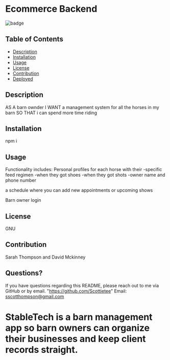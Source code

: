 # Ecommerce Backend

![badge](https://img.shields.io/badge/license-MIT-brightgreen)

## Table of Contents
- [Description](#description)
- [Installation](#installation)
- [Usage](#usage)
- [License](#license)
- [Contribution](#contribution)
- [Deployed](#deployed)

## Description
AS A barn ownder
I WANT a management system for all the horses in my barn
SO THAT i can spend more time riding 

## Installation
npm i

## Usage
Functionality includes:
Personal profiles for each horse with their
-specific feed regimen
-when they got shoes 
-when they got shots 
-owner name and phone number

a schedule where you can add new appointments or upcoming shows

Barn owner login
## License
GNU

## Contribution
Sarah Thompson and David Mckinney

## Questions?
If you have questions regarding this README, please reach out to me via GitHub or by email.
"https://github.com/Scottietee"
Email: sscotthompson@gmail.com

# StableTech is a barn management app so barn owners can organize their businesses and keep client records straight.

